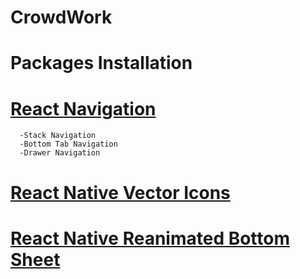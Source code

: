 # CrowdWork




# Packages Installation
# [React Navigation](https://reactnavigation.org/)

      -Stack Navigation
      -Bottom Tab Navigation
      -Drawer Navigation

# [React Native Vector Icons](https://www.npmjs.com/package/react-native-vector-icons)

# [React Native Reanimated Bottom Sheet](https://www.npmjs.com/package/reanimated-bottom-sheet)
